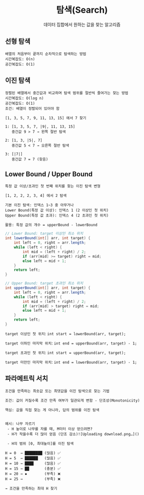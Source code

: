 <div align="center">

# **탐색(Search)**

데이터 집합에서 원하는 값을 찾는 알고리즘

</div>

## 선형 탐색

`배열의 처음부터 끝까지 순차적으로 탐색하는 방법`  
`시간복잡도: O(n)`  
`공간복잡도: O(1)`  

## 이진 탐색

`정렬된 배열에서 중간값과 비교하며 탐색 범위를 절반씩 줄여가는 찾는 방법`  
`시간복잡도: O(log n)`  
`공간복잡도: O(1)`  
`조건: 배열이 정렬되어 있어야 함`

```
[1, 3, 5, 7, 9, 11, 13, 15] 에서 7 찾기

1: [1, 3, 5, 7, |9|, 11, 13, 15]
   중간값 9 > 7 → 왼쪽 절반 탐색

2: [1, 3, |5|, 7]
   중간값 5 < 7 → 오른쪽 절반 탐색

3: [|7|]
   중간값 7 = 7 (찾음)
```

## Lower Bound / Upper Bound

`특정 값 이상/초과인 첫 번째 위치를 찾는 이진 탐색 변형`

```
[1, 2, 2, 2, 3, 4] 에서 2 탐색

기본 이진 탐색: 인덱스 1~3 중 아무거나
Lower Bound(특정 값 이상): 인덱스 1 (2 이상인 첫 위치)
Upper Bound(특정 값 초과): 인덱스 4 (2 초과인 첫 위치)

활용: 특정 값의 개수 = upperBound - lowerBound
```

```java
// Lower Bound: target 이상인 최소 위치
int lowerBound(int[] arr, int target) {
    int left = 0, right = arr.length;
    while (left < right) {
        int mid = (left + right) / 2;
        if (arr[mid] >= target) right = mid;
        else left = mid + 1;
    }
    return left;
}

// Upper Bound: target 초과인 최소 위치
int upperBound(int[] arr, int target) {
    int left = 0, right = arr.length;
    while (left < right) {
        int mid = (left + right) / 2;
        if (arr[mid] > target) right = mid;
        else left = mid + 1;
    }
    return left;
}
```

`target 이상인 첫 위치`: `int start = lowerBound(arr, target);`

`target 이하인 마지막 위치`: `int end = upperBound(arr, target) - 1;`

`target 초과인 첫 위치`: `int start = upperBound(arr, target);`

`target 미만인 마지막 위치`: `int end = lowerBound(arr, target) - 1;`

## 파라메트릭 서치

`조건을 만족하는 최솟값 또는 최댓값을 이진 탐색으로 찾는 기법`

`조건: 값이 커질수록 조건 만족 여부가 일관되게 변함 - 단조성(Monotonicity)`

```
핵심: 값을 직접 찾는 게 아니라, 답의 범위를 이진 탐색


예시: 나무 자르기
 - H 높이로 나무를 자를 때, M미터 이상 얻으려면?
 - H가 작을수록 더 많이 얻음 (단조 감소)![Uploading download.png…]()

 - H의 범위 [0, 최대높이]를 이진 탐색

H = 0  → ████████ (많음) ✅
H = 5  → ██████   (많음) ✅
H = 10 → ████     (많음) ✅
H = 15 → ██       (충분) ✅
H = 20 → ▪        (부족) ❌
H = 25 →          (부족) ❌

→ 조건을 만족하는 최대 H 찾기
```
